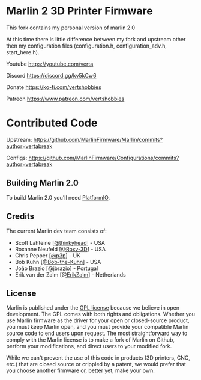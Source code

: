 # Marlin 2 3D Printer Firmware

This fork contains my personal version of marlin 2.0

At this time there is little difference between my fork and upstream other then my configuration files (configuration.h, configuration_adv.h, start_here.h).

Youtube  https://youtube.com/verta

Discord  https://discord.gg/kv5kCw6

Donate   https://ko-fi.com/vertshobbies

Patreon   https://www.patreon.com/vertshobbies

# Contributed Code 

Upstream: https://github.com/MarlinFirmware/Marlin/commits?author=vertabreak

Configs: https://github.com/MarlinFirmware/Configurations/commits?author=vertabreak

## Building Marlin 2.0

To build Marlin 2.0 you'll need [PlatformIO](https://docs.platformio.org/en/latest/ide.html#platformio-ide).

## Credits

The current Marlin dev team consists of:

 - Scott Lahteine [[@thinkyhead](https://github.com/thinkyhead)] - USA
 - Roxanne Neufeld [[@Roxy-3D](https://github.com/Roxy-3D)] - USA
 - Chris Pepper [[@p3p](https://github.com/p3p)] - UK
 - Bob Kuhn [[@Bob-the-Kuhn](https://github.com/Bob-the-Kuhn)] - USA
 - João Brazio [[@jbrazio](https://github.com/jbrazio)] - Portugal
 - Erik van der Zalm [[@ErikZalm](https://github.com/ErikZalm)] - Netherlands
 
## License

Marlin is published under the [GPL license](/LICENSE) because we believe in open development. The GPL comes with both rights and obligations. Whether you use Marlin firmware as the driver for your open or closed-source product, you must keep Marlin open, and you must provide your compatible Marlin source code to end users upon request. The most straightforward way to comply with the Marlin license is to make a fork of Marlin on Github, perform your modifications, and direct users to your modified fork.

While we can't prevent the use of this code in products (3D printers, CNC, etc.) that are closed source or crippled by a patent, we would prefer that you choose another firmware or, better yet, make your own.
